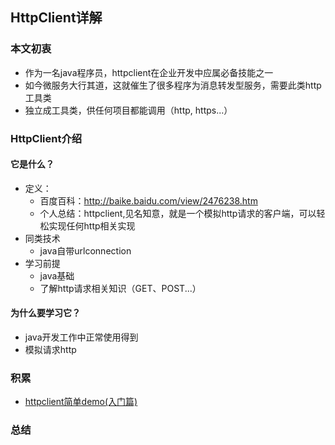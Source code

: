 ## HttpClient详解

### 本文初衷

- 作为一名java程序员，httpclient在企业开发中应属必备技能之一
- 如今微服务大行其道，这就催生了很多程序为消息转发型服务，需要此类http工具类
- 独立成工具类，供任何项目都能调用（http, https...）

### HttpClient介绍

#### 它是什么？

- 定义：
    - 百度百科：http://baike.baidu.com/view/2476238.htm
    - 个人总结：httpclient,见名知意，就是一个模拟http请求的客户端，可以轻松实现任何http相关实现
- 同类技术
    - java自带urlconnection
- 学习前提
    - java基础
    - 了解http请求相关知识（GET、POST...）

#### 为什么要学习它？

- java开发工作中正常使用得到
- 模拟请求http

### 积累

- [httpclient简单demo(入门篇)](./2016-10-04-HttpClient简单demo.md)

### 总结
